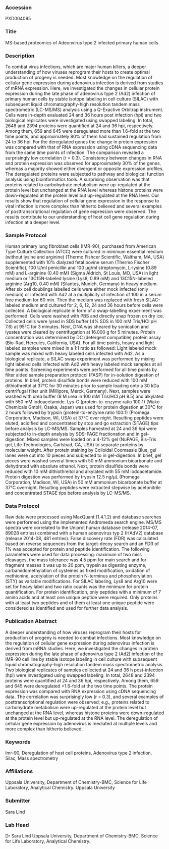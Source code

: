 ### Accession
PXD004095

### Title
MS-based proteomics of Adeonvirus type 2 infected primary human cells

### Description
To combat virus infections, which are major human killers, a deeper understanding of how viruses reprogram their hosts to create optimal production of progeny is needed. Most knowledge on the regulation of cellular gene expression during adenovirus infection is derived from studies of mRNA expression. Here, we investigated the changes in cellular protein expression during the late phase of adenovirus type 2 (Ad2) infection of primary human cells by stable isotope labeling in cell culture (SILAC) with subsequent liquid chromatography-high resolution tandem mass spectrometric (LC-MS/MS) analysis using a Q-Exactive Orbitrap instrument. Cells were in-depth evaluated 24 and 36 hours post infection (hpi) and two biological replicates were investigated using swapped labeling. In total, 2648 and 2394 proteins were quantified at 24 and 36 hpi, respectively. Among them, 659 and 645 were deregulated more than 1.6-fold at the two time points, and approximately 80% of them had sustained regulation from 24 to 36 hpi.  For the deregulated genes the change in protein expression was compared with that of RNA expression using cDNA sequencing data from the same time points of infection. The comparison revealed a surprisingly low correlation (r = 0.3). Consistency between changes in RNA and protein expression was observed for approximately 30% of the genes, whereas a majority showed either divergent or opposite expression profiles. The deregulated proteins were subjected to pathway and biological function analysis using bioinformatics tools.  A surprising observation was that proteins related to carbohydrate metabolism were up-regulated at the protein level but unchanged at the RNA level whereas histone proteins were down-regulated at the protein level but up-regulated at the RNA level. Our results show that regulation of cellular gene expression in the response to viral infection is more complex than hitherto believed and several examples of posttranscriptional regulation of gene expression were observed. The results contribute to our understanding of host cell gene regulation during infection at a deeper level.

### Sample Protocol
Human primary lung fibroblast cells (IMR-90), purchased from American Type Culture Collection (ATCC) were cultured in minimum essential medium (without lysine and arginine) (Thermo Fishcer Scientific, Waltham, MA, USA) supplemented with 10% dialyzed fetal bovine serum  (Thermo Fischer Scientific), 100 U/ml penicillin and 100 µg/ml streptomycin, L-lysine (0.89 mM) and L-arginine (0.40 mM) (Sigma Aldrich, St Louis, MO, USA) in light medium or 13C15N-labeled lysine (Lys8, 0.89 mM) and 13C15N-labeled arginine (Arg10, 0.40 mM) (Silantes, Munich, Germany) in heavy medium. After six cell doublings labelled cells were either mock infected (only medium) or infected with Ad2 at a multiplicity of infection of 100 in a serum free medium for 60 min. Then the medium was replaced with fresh SILAC-labeled medium and cultured for 2, 6, 12, 24 and 36 hours before cells were collected. A biological replicate in form of a swap-labelling experiment was performed. Cells were washed with PBS and directly snap frozen on dry ice.  Collected cells were lysed in SDS buffer (4% SDS in 100 mM Tris/HCl pH 7.6) at 95°C for 3 minutes. Next, DNA was sheared by sonication and lysates were cleared by centrifugation at 16.000 g for 5 minutes. Protein concentration was determined by DC (detergent compatible) protein assay (Bio-Rad, Hercules, California, USA). For all time points, heavy and light labeled samples were mixed in a 1:1 ratio as followed: Light labeled mock sample was mixed with heavy labeled cells infected with Ad2. As a biological replicate, a SILAC swap experiment was performed by mixing light labeled cells infected with Ad2 with heavy labeled mock samples at all time points. Screening experiments were performed for all time points by filter aided sample preparation protocol (FASP) for in-solution digestion of proteins. In brief, protein disulfide bonds were reduced with 100 mM dithiothreitol at 37°C for 30 minutes prior to sample loading onto a 30 kDa centrifugal filter unit (Millipore, Merck, Germany). Next, samples were washed with urea buffer (8 M urea in 100 mM Tris/HCl pH 8.5) and alkylated with 550 mM iodoacetamide. Lys-C (protein-to-enzyme ratio 100:1) (Wako Chemicals GmbH, Osaka, Japan) was used for protein digestion at 30°C for 2 hours followed by trypsin (protein-to-enzyme ratio 100:1) (Promega Corporation, Madison, WI, USA) at 37°C over night. Resulting peptides were eluted, acidified and concentrated by stop and go extraction (STAGE) tips before analysis by LC-MS/MS. Samples harvested at 24 and 36 hpi were subjected to in-depth analysis by SDS-PAGE fractionation and in gel-digestion. Mixed samples were loaded on a 4-12% gel (NuPAGE, Bis-Tris gel, Life Technologies, Carlsbad, CA, USA) to separate proteins by molecular weight. After protein staining by Colloidal Coomassie Blue, gel lanes were cut into 10 pieces and subjected to in gel-digestion. In brief, gel pieces were washed several times with 50 mM ammonium bicarbonate and dehydrated with absolute ethanol. Next, protein disulfide bonds were reduced with 10 mM dithiothreitol and alkylated with 55 mM iodoacetamide. Protein digestion was performed by trypsin 12.5 ng/µL (Promega Corporation, Madison, WI, USA) in 50 mM ammonium bicarbonate buffer at 37°C overnight. Resulting peptides were extracted stepwise by acetonitrile and concentrated STAGE tips before analysis by LC-MS/MS.

### Data Protocol
Raw data were processed using MaxQuant (1.4.1.2) and database searches were performed using the implemented Andromeda search engine. MS/MS spectra were correlated to the Uniprot human database (release 2014-07, 89028 entries) combined with a human adenovirus typ 2 (HAdV2) database (release 2014-08, 481 entries). False discovery rate (FDR) was calculated based on reverse sequences from the target-decoy search and an FDR of 1% was accepted for protein and peptide identification. The following parameters were used for data processing: maximum of two miss cleavages, the mass tolerance was 4.5 ppm for main search and for fragment masses it was up to 20 ppm, trypsin as digesting enzyme, carbamidomethylation of cysteines as fixed modification, oxidation of methionine, acetylation of the protein N-terminus and phosphorylation (STY) as variable modifications. For SILAC labeling, Lys8 and Arg10 were set for heavy label and two ratio counts was the minimum for protein quantification. For protein identification, only peptides with a minimum of 7 amino acids and at least one unique peptide were required. Only proteins with at least two peptides and of them at least one unique peptide were considered as identified and used for further data analysis.

### Publication Abstract
A deeper understanding of how viruses reprogram their hosts for production of progeny is needed to combat infections. Most knowledge on the regulation of cellular gene expression during adenovirus infection is derived from mRNA studies. Here, we investigated the changes in protein expression during the late phase of adenovirus type 2 (Ad2) infection of the IMR-90 cell line by stable isotope labeling in cell culture with subsequent liquid chromatography-high resolution tandem mass spectrometric analysis. Two biological replicates of samples collected at 24 and 36 h post-infection (hpi) were investigated using swapped labeling. In total, 2648 and 2394 proteins were quantified at 24 and 36 hpi, respectively. Among them, 659 and 645 were deregulated &gt;1.6-fold at the two time points. The protein expression was compared with RNA expression using cDNA sequencing data. The correlation was surprisingly low (r = 0.3), and several examples of posttranscriptional regulation were observed; e.g., proteins related to carbohydrate metabolism were up-regulated at the protein level but unchanged at the RNA level, whereas histone proteins were down-regulated at the protein level but up-regulated at the RNA level. The deregulation of cellular gene expression by adenovirus is mediated at multiple levels and more complex than hitherto believed.

### Keywords
Imr-90, Deregulation of host cell proteins, Adenovirus type 2 infection, Silac, Mass spectrometry

### Affiliations
Uppsala University, Department of Chemistry-BMC, Science for Life Laboratory, Analytical Chemistry.
Uppsala University

### Submitter
Sara Lind

### Lab Head
Dr Sara Lind
Uppsala University, Department of Chemistry-BMC, Science for Life Laboratory, Analytical Chemistry.


